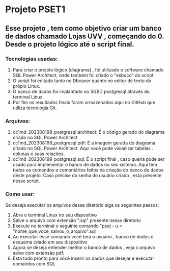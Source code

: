 # Projeto PSET1
## Esse projeto , tem como objetivo criar um banco de dados chamado Lojas UVV , começando do 0. Desde o projeto lógico até o script final.
### **Tecnologias usadas:**
1. Para criar o projeto lógico (diagrama) , foi utilizado o software chamado SQL Power Architect, onde também foi criado o "esboço" do script.
2. O script foi editado tanto no Dbeaver quanto no editor de texto do própio Linux.
3. O banco de dados foi implantado no SGBD postgresql através do terminal Linux.
4. Por fim os resultados finais foram armazenados aqui no GitHub que utiliza tecnologia Git.

### **Arquivos:**
1. cc1md_202308199_postgresql.architect: É o código gerado do diagrama criado no SQL Power Architect
2. cc1md_202308199_postgresql.pdf: É a imagem gerada do diagrama criado no SQL Power Architect. Aqui você pode visualizar tabelas . colunas e suas relações.
3. cc1md_202308199_postgresql.sql: É o script final , caso queira pode ser usado para implementar o banco de dados no seu sistema. Aqui tem todos os comandos e comentários feitos na criação do banco de dados deste projeto. Caso precise da senha do usuário criado , esta presente nesse script.

### **Como usar:**
Se deseja executar os arquivos desse diretório siga os seguintes passos:
1. Abra o terminal Linux no seu dispositivo
2. Salve o arquivo com extensão ".sql" presente nesse diretório
3. Execute no terminal o seguinte comando "psql - u < "nome_que_voce_salvou_o_arquivo".sql
4. Ao executar esse comando você terá o usuário , banco de dados e esquema criado em seu dispositivo
5. Agora se deseja entender melhor o banco de dados , veja o arquivo salvo com extensão pdf.
6. Esta tudo pronto para você inserir os dados que desejar e executar comandos com SQL



